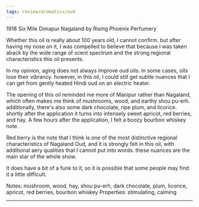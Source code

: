 ```yaml
---
tags: review/aromatics/oud
---
```


1918 Six Mile Dimapur Nagaland by Rising Phoenix Perfumery

Whether this oil is really about 100 years old, I cannot confirm. but after having my nose on it, I was compelled to believe that because I was taken aback by the wide range of scent spectrum and the strong regional characteristics this oil presents.

In my opinion, aging does not always improve oud oils. in some cases, oils lose their vibrancy. however, in this oil, I could still get subtle nuances that I can get from gently heated Hindi oud on an electric heater.

The opening of this oil reminded me more of Manipur rather than Nagaland, which often makes me think of mushrooms, wood, and earthy shou pu-erh. additionally, there's also some dark chocolate, ripe plum, and licorice. shortly after the application it turns into intensely sweet apricot, red berries, and hay. A few hours after the application, I felt a boozy bourbon whiskey note.

Red berry is the note that I think is one of the most distinctive regional characteristics of Nagaland Oud, and it is strongly felt in this oil, with additional aery qualities that I cannot put into words. these nuances are the main star of the whole show.

It does have a bit of a funk to it, so it is possible that some people may find it a little difficult. 

Notes: mushroom, wood, hay, shou pu-erh, dark chocolate, plum, licorice, apricot, red berries, bourbon whiskey
Properties: stimulating, calming

---